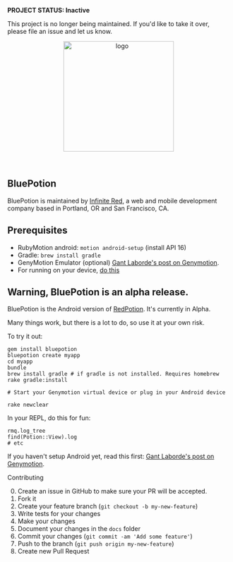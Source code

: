 **PROJECT STATUS: Inactive**

This project is no longer being maintained. If you'd like to take it over, please file an issue and let us know. 

<p align="center"><img src="http://s3.amazonaws.com/ir_public/projects/redpotion/BluePotion_logo_500w.png" alt="logo" width="250px"></p>

<br />

BluePotion
-----------

BluePotion is maintained by [Infinite Red](http://infinite.red), a web and mobile development company based in Portland, OR and San Francisco, CA.

## Prerequisites

  - RubyMotion android: `motion android-setup` (install API 16)
  - Gradle: `brew install gradle`
  - GenyMotion Emulator (optional) [Gant Laborde's post on Genymotion](http://www.iconoclastlabs.com/blog/rubymotion-android-in-the-emulator-with-genymotion).
  - For running on your device, [do this](http://www.kingoapp.com/root-tutorials/how-to-enable-usb-debugging-mode-on-android.htm)

## Warning, BluePotion is an alpha release.

BluePotion is the Android version of [RedPotion](http://redpotion.org). It's currently in Alpha.

Many things work, but there is a lot to do, so use it at your own risk.

To try it out:

```
gem install bluepotion
bluepotion create myapp
cd myapp
bundle
brew install gradle # if gradle is not installed. Requires homebrew
rake gradle:install

# Start your Genymotion virtual device or plug in your Android device

rake newclear
```

In your REPL, do this for fun:

```
rmq.log_tree
find(Potion::View).log
# etc
```

If you haven't setup Android yet, read this first: [Gant Laborde's post on Genymotion](http://www.iconoclastlabs.com/blog/rubymotion-android-in-the-emulator-with-genymotion).


Contributing

0. Create an issue in GitHub to make sure your PR will be accepted.
1. Fork it
2. Create your feature branch (`git checkout -b my-new-feature`)
3. Write tests for your changes
4. Make your changes
5. Document your changes in the `docs` folder
6. Commit your changes (`git commit -am 'Add some feature'`)
7. Push to the branch (`git push origin my-new-feature`)
8. Create new Pull Request
